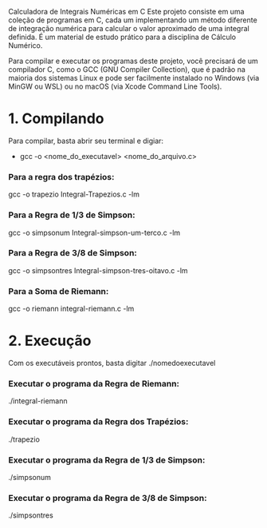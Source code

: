 Calculadora de Integrais Numéricas em C
Este projeto consiste em uma coleção de programas em C, cada um implementando um método diferente de integração numérica para calcular o valor aproximado de uma integral definida. É um material de estudo prático para a disciplina de Cálculo Numérico.

Para compilar e executar os programas deste projeto, você precisará de um compilador C, como o GCC (GNU Compiler Collection), que é padrão na maioria dos sistemas Linux e pode ser facilmente instalado no Windows (via MinGW ou WSL) ou no macOS (via Xcode Command Line Tools).

# 1. Compilando
Para compilar, basta abrir seu terminal e digiar: 
* gcc -o <nome_do_executavel> <nome_do_arquivo.c>


### Para a regra dos trapézios:
gcc -o trapezio Integral-Trapezios.c -lm

### Para a Regra de 1/3 de Simpson:
gcc -o simpsonum Integral-simpson-um-terco.c -lm

### Para a Regra de 3/8 de Simpson:
gcc -o simpsontres Integral-simpson-tres-oitavo.c -lm

### Para a Soma de Riemann:
gcc -o riemann integral-riemann.c -lm

# 2. Execução
Com os executáveis prontos, basta digitar ./nomedoexecutavel

### Executar o programa da Regra de Riemann:
./integral-riemann

### Executar o programa da Regra dos Trapézios:
./trapezio

### Executar o programa da Regra de 1/3 de Simpson:
./simpsonum

### Executar o programa da Regra de 3/8 de Simpson:
./simpsontres
